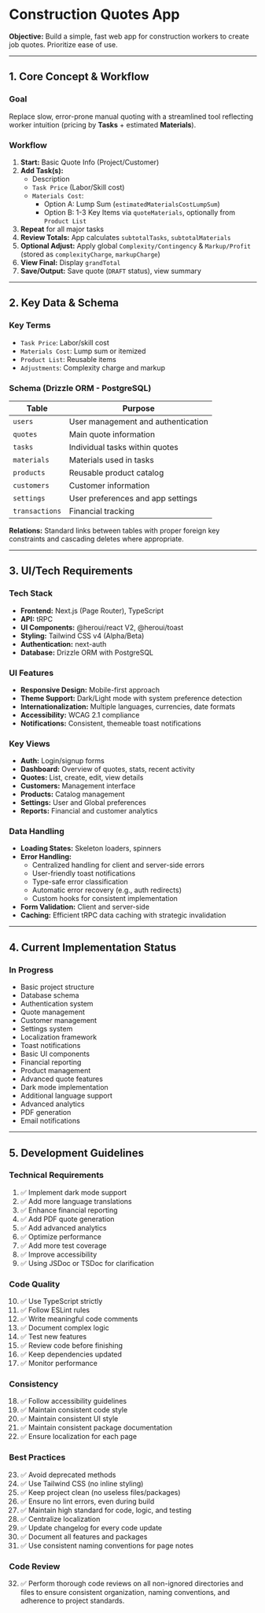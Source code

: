 # Construction Quotes App

**Objective:** Build a simple, fast web app for construction workers to create job quotes. Prioritize ease of use.

---

## 1. Core Concept & Workflow

### Goal
Replace slow, error-prone manual quoting with a streamlined tool reflecting worker intuition (pricing by **Tasks** + estimated **Materials**).

### Workflow
1. **Start:** Basic Quote Info (Project/Customer)
2. **Add Task(s):**
   - Description
   - `Task Price` (Labor/Skill cost)
   - `Materials Cost`: 
     - Option A: Lump Sum (`estimatedMaterialsCostLumpSum`)
     - Option B: 1-3 Key Items via `quoteMaterials`, optionally from `Product List`
3. **Repeat** for all major tasks
4. **Review Totals:** App calculates `subtotalTasks`, `subtotalMaterials`
5. **Optional Adjust:** Apply global `Complexity/Contingency` & `Markup/Profit` (stored as `complexityCharge`, `markupCharge`)
6. **View Final:** Display `grandTotal`
7. **Save/Output:** Save quote (`DRAFT` status), view summary

---

## 2. Key Data & Schema

### Key Terms
- `Task Price`: Labor/skill cost
- `Materials Cost`: Lump sum or itemized
- `Product List`: Reusable items
- `Adjustments`: Complexity charge and markup

### Schema (Drizzle ORM - PostgreSQL)
| Table | Purpose |
|-------|---------|
| `users` | User management and authentication |
| `quotes` | Main quote information |
| `tasks` | Individual tasks within quotes |
| `materials` | Materials used in tasks |
| `products` | Reusable product catalog |
| `customers` | Customer information |
| `settings` | User preferences and app settings |
| `transactions` | Financial tracking |

**Relations:** Standard links between tables with proper foreign key constraints and cascading deletes where appropriate.

---

## 3. UI/Tech Requirements

### Tech Stack
- **Frontend:** Next.js (Page Router), TypeScript
- **API:** tRPC
- **UI Components:** @heroui/react V2, @heroui/toast
- **Styling:** Tailwind CSS v4 (Alpha/Beta)
- **Authentication:** next-auth
- **Database:** Drizzle ORM with PostgreSQL

### UI Features
- **Responsive Design:** Mobile-first approach
- **Theme Support:** Dark/Light mode with system preference detection
- **Internationalization:** Multiple languages, currencies, date formats
- **Accessibility:** WCAG 2.1 compliance
- **Notifications:** Consistent, themeable toast notifications

### Key Views
- **Auth:** Login/signup forms
- **Dashboard:** Overview of quotes, stats, recent activity
- **Quotes:** List, create, edit, view details
- **Customers:** Management interface
- **Products:** Catalog management
- **Settings:** User and Global preferences
- **Reports:** Financial and customer analytics

### Data Handling
- **Loading States:** Skeleton loaders, spinners
- **Error Handling:**
  - Centralized handling for client and server-side errors
  - User-friendly toast notifications
  - Type-safe error classification
  - Automatic error recovery (e.g., auth redirects)
  - Custom hooks for consistent implementation
- **Form Validation:** Client and server-side
- **Caching:** Efficient tRPC data caching with strategic invalidation

---

## 4. Current Implementation Status

### In Progress
- Basic project structure
- Database schema
- Authentication system
- Quote management
- Customer management
- Settings system
- Localization framework
- Toast notifications
- Basic UI components
- Financial reporting
- Product management
- Advanced quote features
- Dark mode implementation
- Additional language support
- Advanced analytics
- PDF generation
- Email notifications

---

## 5. Development Guidelines

### Technical Requirements
1. ✅ Implement dark mode support
2. ✅ Add more language translations
3. ✅ Enhance financial reporting
4. ✅ Add PDF quote generation
5. ✅ Add advanced analytics
6. ✅ Optimize performance
7. ✅ Add more test coverage
8. ✅ Improve accessibility
9. ✅ Using JSDoc or TSDoc for clarification

### Code Quality
10. ✅ Use TypeScript strictly
11. ✅ Follow ESLint rules
12. ✅ Write meaningful code comments
13. ✅ Document complex logic
14. ✅ Test new features
15. ✅ Review code before finishing
16. ✅ Keep dependencies updated
17. ✅ Monitor performance

### Consistency
18. ✅ Follow accessibility guidelines
19. ✅ Maintain consistent code style
20. ✅ Maintain consistent UI style
21. ✅ Maintain consistent package documentation
22. ✅ Ensure localization for each page

### Best Practices
23. ✅ Avoid deprecated methods
24. ✅ Use Tailwind CSS (no inline styling)
25. ✅ Keep project clean (no useless files/packages)
26. ✅ Ensure no lint errors, even during build
27. ✅ Maintain high standard for code, logic, and testing
28. ✅ Centralize localization
29. ✅ Update changelog for every code update
30. ✅ Document all features and packages
31. ✅ Use consistent naming conventions for page notes

### Code Review
32. ✅ Perform thorough code reviews on all non-ignored directories and files to ensure consistent organization, naming conventions, and adherence to project standards.
